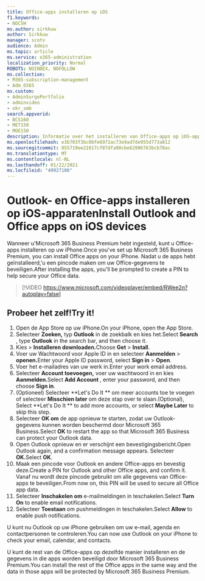 ```yaml
---
title: Office-apps installeren op iOS
f1.keywords:
- NOCSH
ms.author: sirkkuw
author: Sirkkuw
manager: scotv
audience: Admin
ms.topic: article
ms.service: o365-administration
localization_priority: Normal
ROBOTS: NOINDEX, NOFOLLOW
ms.collection:
- M365-subscription-management
- Adm_O365
ms.custom:
- AdminSurgePortfolio
- adminvideo
- okr_smb
search.appverid:
- BCS160
- MET150
- MOE150
description: Informatie over het installeren van Office-apps op iOS-apparaten.
ms.openlocfilehash: e3b703f3bc0bfe6972ac73e9ad7de955d773a812
ms.sourcegitcommit: 855719ee21017cf87dfa98cbe62806763bcb78ac
ms.translationtype: MT
ms.contentlocale: nl-NL
ms.lasthandoff: 01/22/2021
ms.locfileid: "49927106"
---
```

# <a name="install-outlook-and-office-apps-on-ios-devices"></a><span data-ttu-id="e1fac-103">Outlook- en Office-apps installeren op iOS-apparaten</span><span class="sxs-lookup"><span data-stu-id="e1fac-103">Install Outlook and Office apps on iOS devices</span></span>

<span data-ttu-id="e1fac-104">Wanneer u&#39;Microsoft 365 Business Premium hebt ingesteld, kunt u Office-apps installeren op uw iPhone.</span><span class="sxs-lookup"><span data-stu-id="e1fac-104">Once you&#39;ve set up Microsoft 365 Business Premium, you can install Office apps on your iPhone.</span></span> <span data-ttu-id="e1fac-105">Nadat u de apps hebt geïnstalleerd,&#39;u een pincode maken om uw Office-gegevens te beveiligen.</span><span class="sxs-lookup"><span data-stu-id="e1fac-105">After installing the apps, you&#39;ll be prompted to create a PIN to help secure your Office data.</span></span>

> [!VIDEO https://www.microsoft.com/videoplayer/embed/RWee2n?autoplay=false]

## <a name="try-it"></a><span data-ttu-id="e1fac-106">Probeer het zelf!</span><span class="sxs-lookup"><span data-stu-id="e1fac-106">Try it!</span></span>

1. <span data-ttu-id="e1fac-107">Open de App Store op uw iPhone.</span><span class="sxs-lookup"><span data-stu-id="e1fac-107">On your iPhone, open the App Store.</span></span>
2. <span data-ttu-id="e1fac-108">Selecteer  **Zoeken,** typ  **Outlook** in de zoekbalk en kies het.</span><span class="sxs-lookup"><span data-stu-id="e1fac-108">Select  **Search** , type  **Outlook** in the search bar, and then choose it.</span></span>
3. <span data-ttu-id="e1fac-109">Kies    >   **Installeren downloaden.**</span><span class="sxs-lookup"><span data-stu-id="e1fac-109">Choose  **Get**  >  **Install**.</span></span>
4. <span data-ttu-id="e1fac-110">Voer uw Wachtwoord voor Apple ID in en selecteer **Aanmelden**  >   **openen.**</span><span class="sxs-lookup"><span data-stu-id="e1fac-110">Enter your Apple ID password, select **Sign in** >  **Open**.</span></span>
5. <span data-ttu-id="e1fac-111">Voer het e-mailadres van uw werk in.</span><span class="sxs-lookup"><span data-stu-id="e1fac-111">Enter your work email address.</span></span>
6. <span data-ttu-id="e1fac-112">Selecteer **Account toevoegen,** voer uw wachtwoord in en kies **Aanmelden.**</span><span class="sxs-lookup"><span data-stu-id="e1fac-112">Select  **Add Account** , enter your password, and then choose  **Sign in**.</span></span>
7. <span data-ttu-id="e1fac-113">(Optioneel) Selecteer \*\*Let's Do It \*\* om meer accounts toe te voegen of selecteer  **Misschien later**  om deze stap over te slaan.</span><span class="sxs-lookup"><span data-stu-id="e1fac-113">(Optional), Select  \*\*Let's Do It \*\* to add more accounts, or select  **Maybe Later**  to skip this step.</span></span>
8. <span data-ttu-id="e1fac-114">Selecteer  **OK om** de app opnieuw te starten, zodat uw Outlook-gegevens kunnen worden beschermd door Microsoft 365 Business.</span><span class="sxs-lookup"><span data-stu-id="e1fac-114">Select  **OK** to restart the app so that Microsoft 365 Business  can protect your Outlook data.</span></span>
9. <span data-ttu-id="e1fac-115">Open Outlook opnieuw en er verschijnt een bevestigingsbericht.</span><span class="sxs-lookup"><span data-stu-id="e1fac-115">Open Outlook again, and a confirmation message appears.</span></span> <span data-ttu-id="e1fac-116">Selecteer **OK.**</span><span class="sxs-lookup"><span data-stu-id="e1fac-116">Select  **OK**.</span></span>
10. <span data-ttu-id="e1fac-117">Maak een pincode voor Outlook en andere Office-apps en bevestig deze.</span><span class="sxs-lookup"><span data-stu-id="e1fac-117">Create a PIN for Outlook and other Office apps, and confirm it.</span></span> <span data-ttu-id="e1fac-118">Vanaf nu wordt deze pincode gebruikt om alle gegevens van Office-apps te beveiligen.</span><span class="sxs-lookup"><span data-stu-id="e1fac-118">From now on, this PIN will be used to secure all Office app data.</span></span>
11. <span data-ttu-id="e1fac-119">Selecteer  **Inschakelen om**  e-mailmeldingen in teschakelen.</span><span class="sxs-lookup"><span data-stu-id="e1fac-119">Select  **Turn On**  to enable email notifications.</span></span>
12. <span data-ttu-id="e1fac-120">Selecteer  **Toestaan** om pushmeldingen in teschakelen.</span><span class="sxs-lookup"><span data-stu-id="e1fac-120">Select  **Allow** to enable push notifications.</span></span>

<span data-ttu-id="e1fac-121">U kunt nu Outlook op uw iPhone gebruiken om uw e-mail, agenda en contactpersonen te controleren.</span><span class="sxs-lookup"><span data-stu-id="e1fac-121">You can now use Outlook on your iPhone to check your email, calendar, and contacts.</span></span>

<span data-ttu-id="e1fac-122">U kunt de rest van de Office-apps op dezelfde manier installeren en de gegevens in die apps worden beveiligd door Microsoft 365 Business Premium.</span><span class="sxs-lookup"><span data-stu-id="e1fac-122">You can install the rest of the Office apps in the same way and the data in those apps will be protected by Microsoft 365 Business Premium.</span></span>